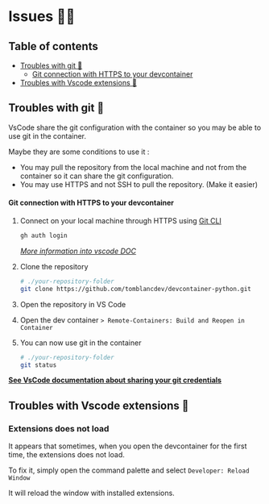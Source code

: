 # Issues 😵‍💫

## Table of contents

- [Troubles with git 🌿](#troubles-with-git-)
  - [Git connection with HTTPS to your devcontainer](#git-connection-with-https-to-your-devcontainer)
- [Troubles with Vscode extensions 🧩](#troubles-with-vscode-extensions-)

## Troubles with git 🌿

VsCode share the git configuration with the container so you may be able to use git in the container.

Maybe they are some conditions to use it :
- You may pull the repository from the local machine and not from the container so it can share the git configuration.
- You may use HTTPS and not SSH to pull the repository. (Make it easier)

#### Git connection with HTTPS to your devcontainer

1. Connect on your local machine through HTTPS using [Git CLI](https://github.com/cli/cli#installation)
    ```bash
    gh auth login
    ```
    _[More information into vscode DOC](https://docs.github.com/en/get-started/getting-started-with-git/caching-your-github-credentials-in-git)_

2. Clone the repository
    ```bash
    # ./your-repository-folder
    git clone https://github.com/tomblancdev/devcontainer-python.git
    ```
3. Open the repository in VS Code
4. Open the dev container `> Remote-Containers: Build and Reopen in Container`

5. You can now use git in the container
    ```bash
    # ./your-repository-folder
    git status
    ```

**[See VsCode documentation about sharing your git credentials](https://code.visualstudio.com/remote/advancedcontainers/sharing-git-credentials)**

## Troubles with Vscode extensions 🧩

### Extensions does not load

It appears that sometimes, when you open the devcontainer for the first time, the extensions does not load.

To fix it, simply open the command palette and select `Developer: Reload Window`

It will reload the window with installed extensions.
